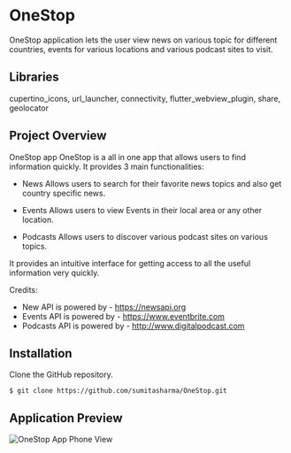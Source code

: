 # OneStop

OneStop application lets the user view news on various topic for different countries, events for various locations and various podcast sites to visit.
 
## Libraries

cupertino_icons, url_launcher, connectivity, flutter_webview_plugin, share, geolocator

## Project Overview

OneStop app OneStop is a all in one app that allows users to find information quickly. 
It provides 3 main functionalities:
 
-  News
   Allows users to search for their favorite news topics and also get country specific 
   news.

-  Events
    Allows users to view Events in their local area or any other location.

-  Podcasts
    Allows users to discover various podcast sites on various topics.

It provides an intuitive interface for getting access to all the useful information very quickly.

Credits:
   - New API is powered by  - https://newsapi.org 
   - Events API is powered by - https://www.eventbrite.com
   - Podcasts API is powered by - http://www.digitalpodcast.com
   
## Installation
Clone the GitHub repository.
```
$ git clone https://github.com/sumitasharma/OneStop.git
```
## Application Preview
![OneStop App Phone View](OneStop.gif)

